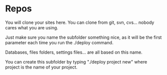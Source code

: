 # Repos

You will clone your sites here. You can clone from git, svn, cvs... nobody
cares what you are using.

Just make sure you name the subfolder something nice, as it will be the first
parameter each time you run the ./deploy command.

Databases, files folders, settings files... are all based on this name.

You can create this subfolder by typing "./deploy project new" where project is
the name of your project.
